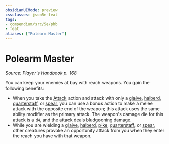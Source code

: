 ```yaml
---
obsidianUIMode: preview
cssclasses: json5e-feat
tags:
- compendium/src/5e/phb
- feat
aliases: ["Polearm Master"]
---
```

# Polearm Master
*Source: Player's Handbook p. 168*  

You can keep your enemies at bay with reach weapons. You gain the following benefits:

- When you take the [Attack](2.%20GM%20Tools/Misc%20DND%20Handbook/compendium/rules/actions.md#Attack) action and attack with only a [glaive](/compendium/items/glaive.md), [halberd](/compendium/items/halberd.md), [quarterstaff](/compendium/items/quarterstaff.md), or [spear](/compendium/items/spear.md), you can use a bonus action to make a melee attack with the opposite end of the weapon; this attack uses the same ability modifier as the primary attack. The weapon's damage die for this attack is a `d4`, and the attack deals bludgeoning damage.  
- While you are wielding a [glaive](/compendium/items/glaive.md), [halberd](/compendium/items/halberd.md), [pike](/compendium/items/pike.md), [quarterstaff](/compendium/items/quarterstaff.md), or [spear](/compendium/items/spear.md), other creatures provoke an opportunity attack from you when they enter the reach you have with that weapon.